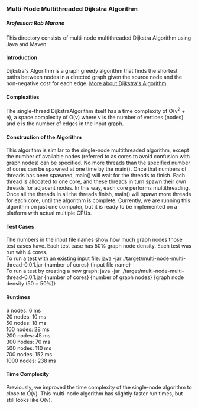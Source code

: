### Multi-Node Multithreaded Dijkstra Algorithm
##### Professor: Rob Marano

This directory consists of multi-node multithreaded Dijkstra Algorithm using Java and Maven

#### Introduction
Dijkstra's Algorithm is a graph greedy algorithm that finds the shortest paths between nodes in a directed graph given the source node and the non-negative cost for each edge. [More about Dijkstra's Algorithm](https://en.wikipedia.org/wiki/Dijkstra%27s_algorithm)

#### Complexities
The single-thread DijkstraAlgorithm itself has a time complexity of O(v<sup>2</sup> + e), a space complexity of O(v) where v is the number of vertices (nodes) and e is the number of edges in the input graph.

#### Construction of the Algorithm
This algorithm is similar to the single-node multithreaded algorithm, except the number of available nodes (referred to as cores to avoid confusion with graph nodes) can be specified. No more threads than the specified number of cores can be spawned at one time by the main(). Once that numbers of threads has been spawned, main() will wait for the threads to finish. Each thread is allocated to one core, and these threads in turn spawn their own threads for adjacent nodes. In this way, each core performs multithreading. Once all the threads in all the threads finish, main() will spawn more threads for each core, until the algorithm is complete. 
Currently, we are running this algorithm on just one computer, but it is ready to be implemented on a platform with actual multiple CPUs.

#### Test Cases
The numbers in the input file names show how much graph nodes those test cases have. Each test case has 50% graph node density. Each test was run with 4 cores.  
To run a test with an existing input file: java -jar ./target/multi-node-multi-thread-0.0.1.jar {number of cores} {input file name}  
To run a test by creating a new graph: java -jar ./target/multi-node-multi-thread-0.0.1.jar {number of cores} {number of graph nodes} {graph node density (50 = 50%)}



#### Runtimes
6 nodes: 6 ms  
20 nodes: 10 ms  
50 nodes: 18 ms  
100 nodes: 28 ms  
200 nodes: 45 ms  
300 nodes: 70 ms  
500 nodes: 110 ms  
700 nodes: 152 ms  
1000 nodes: 238 ms  

#### Time Complexity
Previously, we improved the time complexity of the single-node algorithm to close to O(v). This multi-node algorithm has slightly faster run times, but still looks like O(v).